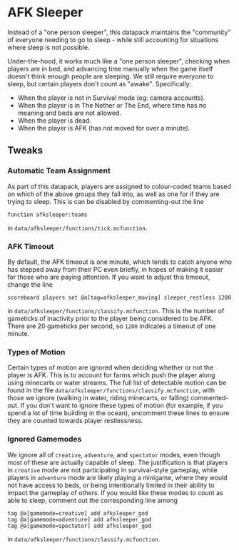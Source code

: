 # AFK Sleeper
Instead of a "one person sleeper", this datapack maintains the "community" of everyone needing to go to sleep - while still accounting for situations where
sleep is not possible.

Under-the-hood, it works much like a "one person sleeper", checking when players
are in bed, and advancing time manually when the game itself doesn't think
enough people are sleeping. We still require everyone to sleep, but certain
players don't count as "awake". Specifically:

 - When the player is not in Survival mode (eg: camera accounts).
 - When the player is in The Nether or The End, where time has no meaning and
   beds are not allowed.
 - When the player is dead.
 - When the player is AFK (has not moved for over a minute).

## Tweaks
### Automatic Team Assignment
As part of this datapack, players are assigned to colour-coded teams based on
which of the above groups they fall into, as well as one for if they are trying
to sleep. This is can be disabled by commenting-out the line

    function afksleeper:teams

in `data/afksleeper/functions/tick.mcfunction`.

### AFK Timeout
By default, the AFK timeout is one minute, which tends to catch anyone who has
stepped away from their PC even briefly, in hopes of making it easier for those
who are paying attention. If you want to adjust this timeout, change the line

    scoreboard players set @a[tag=afksleeper_moving] sleeper_restless 1200

in `data/afksleeper/functions/classify.mcfunction`. This is the number of
gameticks of inactivity prior to the player being considered to be AFK. There
are 20 gameticks per second, so `1200` indicates a timeout of one minute.

### Types of Motion
Certain types of motion are ignored when deciding whether or not the player is
AFK. This is to account for farms which push the player along using minecarts
or water streams. The full list of detectable motion can be found in the file
`data/afksleeper/functions/classify.mcfunction`, with those we ignore (walking
in water, riding minecarts, or falling) commented-out. If you don't want to
ignore these types of motion (for example, if you spend a lot of time building
in the ocean), uncomment these lines to ensure they are counted towards player
restlessness.

### Ignored Gamemodes
We ignore all of `creative`, `adventure`, and `spectator` modes, even though
most of these are actually capable of sleep. The justification is that players
in `creative` mode are not participating in survival-style gameplay, while
players in `adventure` mode are likely playing a minigame, where they would not
have access to beds, or being intentionally limited in their ability to impact
the gameplay of others. If you would like these modes to count as able to
sleep, comment out the corresponding line among

    tag @a[gamemode=creative] add afksleeper_god
    tag @a[gamemode=adventure] add afksleeper_god
    tag @a[gamemode=spectator] add afksleeper_god

in `data/afksleeper/functions/classify.mcfunction`.
